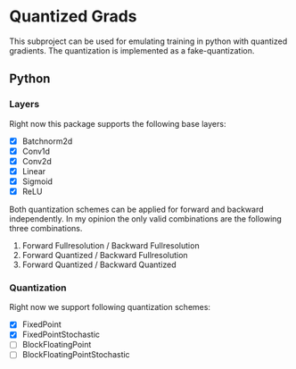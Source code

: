 # Quantized Grads

This subproject can be used for emulating training in python with quantized gradients.
The quantization is implemented as a fake-quantization. 

## Python
### Layers
Right now this package supports the following base layers:
- [X] Batchnorm2d
- [X] Conv1d
- [X] Conv2d
- [X] Linear
- [X] Sigmoid
- [X] ReLU

Both quantization schemes can be applied for forward and backward independently.
In my opinion the only valid combinations are the following three combinations.

1. Forward Fullresolution / Backward Fullresolution
2. Forward Quantized / Backward Fullresolution
3. Forward Quantized / Backward Quantized

### Quantization
Right now we support following quantization schemes:
- [X] FixedPoint
- [X] FixedPointStochastic
- [ ] BlockFloatingPoint
- [ ] BlockFloatingPointStochastic
